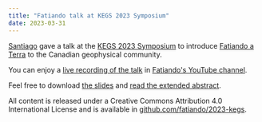 ```yaml
---
title: "Fatiando talk at KEGS 2023 Symposium"
date: 2023-03-31
---
```


[Santiago](https://www.santiago.com) gave a talk at the [KEGS 2023
Symposium](https://www.kegsonline.org/KEGS-2023-Symposium) to introduce
[Fatiando a Terra](https://www.fatiando.org) to the Canadian geophysical
community.

You can enjoy a [live recording of the
talk](https://www.youtube.com/watch?v=H0EaWOgV9xg) in [Fatiando's YouTube
channel](https://www.youtube.com/fatiandoorg).

Feel free to download [the slides](https://doi.org/10.6084/m9.figshare.22151357)
and [read the extended
abstract](https://github.com/fatiando/2023-kegs/releases/download/2023-02-09-extended-abstract/extended-abstract-soler.pdf).

All content is released under a Creative Commons Attribution 4.0 International
License and is available in
[github.com/fatiando/2023-kegs](https://www.github.com/fatiando/2023-kegs).
